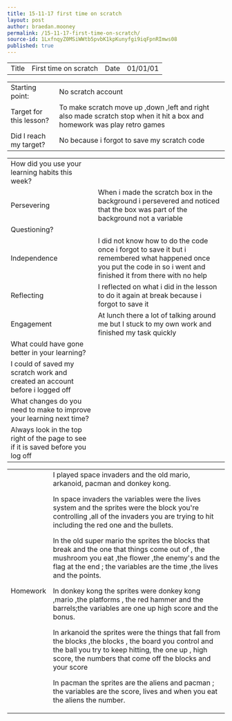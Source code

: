 ```yaml
---
title: 15-11-17 first time on scratch
layout: post
author: braedan.mooney
permalink: /15-11-17-first-time-on-scratch/
source-id: 1LxfnqyZ0MSiWWtb5pvbK1kpKunyfgi9iqFpnRImws08
published: true
---
```

<table>
  <tr>
    <td>Title</td>
    <td>First time on scratch</td>
    <td>Date</td>
    <td>01/01/01</td>
  </tr>
</table>


<table>
  <tr>
    <td>Starting point:</td>
    <td>No scratch account </td>
  </tr>
  <tr>
    <td>Target for this lesson?</td>
    <td>To make scratch move up ,down ,left and right also made scratch stop when it hit a box and homework was play retro games</td>
  </tr>
  <tr>
    <td>Did I reach my target? </td>
    <td>No because i forgot to save my scratch code</td>
  </tr>
</table>


<table>
  <tr>
    <td>How did you use your learning habits this week?</td>
    <td></td>
  </tr>
  <tr>
    <td>Persevering</td>
    <td>When i made the scratch box in the background i persevered and noticed that the box was part of the background not a variable</td>
  </tr>
  <tr>
    <td>Questioning?</td>
    <td></td>
  </tr>
  <tr>
    <td>Independence</td>
    <td>I did not know how to do the code once i forgot to save it but i remembered what happened once you put the code in so i went and finished it from there with no help</td>
  </tr>
  <tr>
    <td>Reflecting</td>
    <td>I reflected on what i did in the lesson to do it again at break because i forgot to save it</td>
  </tr>
  <tr>
    <td>Engagement</td>
    <td>At lunch there a lot of talking around me but I stuck to my own work and finished my task quickly</td>
  </tr>
  <tr>
    <td>What could have gone better in your learning?</td>
    <td></td>
  </tr>
  <tr>
    <td>I could of saved my scratch work and created an account before i logged off</td>
    <td></td>
  </tr>
  <tr>
    <td>What changes do you need to make to improve your learning next time?</td>
    <td></td>
  </tr>
  <tr>
    <td>Always look in the top right of the page to see if it is saved before you log off</td>
    <td></td>
  </tr>
</table>


<table>
  <tr>
    <td>Homework </td>
    <td>I played space invaders and the old mario, arkanoid, pacman  and donkey kong.

In space invaders the variables were the lives system and the sprites were the block you're controlling ,all of the invaders you are trying to hit including the red one and the bullets.

In the old super mario the sprites the blocks that break and the one that things come out of , the mushroom you eat ,the flower ,the enemy's and the flag at the end ; the variables are the time ,the lives and the points.

In donkey kong the sprites were donkey kong ,mario ,the platforms , the red hammer and the barrels;the variables are one up high score and the bonus.

In arkanoid the sprites were the things that fall from the blocks ,the blocks , the board you control and the ball you try to keep hitting, the one up , high score, the numbers that come off the blocks and your score 

In pacman the sprites are the aliens and pacman ; the variables are the score, lives and when you eat the aliens the number.</td>
  </tr>
</table>



